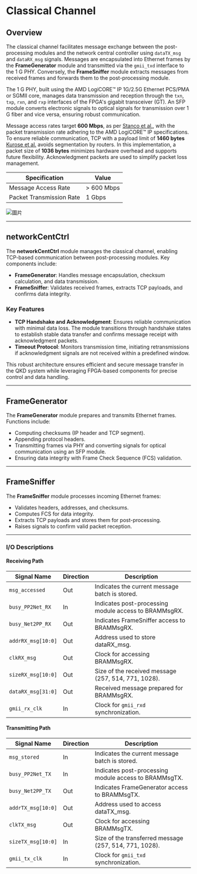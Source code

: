 # Classical Channel

## Overview
The classical channel facilitates message exchange between the post-processing modules and the network central controller using `dataTX_msg` and `dataRX_msg` signals. Messages are encapsulated into Ethernet frames by the **FrameGenerator** module and transmitted via the `gmii_txd` interface to the 1 G PHY. Conversely, the **FrameSniffer** module extracts messages from received frames and forwards them to the post-processing module.

The 1 G PHY, built using the AMD LogiCORE™ IP 1G/2.5G Ethernet PCS/PMA or SGMII core, manages data transmission and reception through the `txn`, `txp`, `rxn`, and `rxp` interfaces of the FPGA's gigabit transceiver (GT). An SFP module converts electronic signals to optical signals for transmission over 1 G fiber and vice versa, ensuring robust communication.

Message access rates target **600 Mbps**, as per [Stanco et al.](#), with the packet transmission rate adhering to the AMD LogiCORE™ IP specifications. To ensure reliable communication, TCP with a payload limit of **1460 bytes** [Kurose et al.](#) avoids segmentation by routers. In this implementation, a packet size of **1036 bytes** minimizes hardware overhead and supports future flexibility. Acknowledgment packets are used to simplify packet loss management.

| Specification             | Value        |
|---------------------------|--------------|
| Message Access Rate       | > 600 Mbps  |
| Packet Transmission Rate  | 1 Gbps       |

![圖片](https://github.com/user-attachments/assets/d43a12ab-8c2f-40aa-a3fd-e1ed0637728a)


---

## networkCentCtrl
The **networkCentCtrl** module manages the classical channel, enabling TCP-based communication between post-processing modules. Key components include:

- **FrameGenerator**: Handles message encapsulation, checksum calculation, and data transmission.
- **FrameSniffer**: Validates received frames, extracts TCP payloads, and confirms data integrity.

### Key Features
- **TCP Handshake and Acknowledgment**: Ensures reliable communication with minimal data loss. The module transitions through handshake states to establish stable data transfer and confirms message receipt with acknowledgment packets.
- **Timeout Protocol**: Monitors transmission time, initiating retransmissions if acknowledgment signals are not received within a predefined window.

This robust architecture ensures efficient and secure message transfer in the QKD system while leveraging FPGA-based components for precise control and data handling.

---

## FrameGenerator
The **FrameGenerator** module prepares and transmits Ethernet frames. Functions include:

- Computing checksums (IP header and TCP segment).
- Appending protocol headers.
- Transmitting frames via PHY and converting signals for optical communication using an SFP module.
- Ensuring data integrity with Frame Check Sequence (FCS) validation.

---

## FrameSniffer
The **FrameSniffer** module processes incoming Ethernet frames:

- Validates headers, addresses, and checksums.
- Computes FCS for data integrity.
- Extracts TCP payloads and stores them for post-processing.
- Raises signals to confirm valid packet reception.

---

### I/O Descriptions
#### Receiving Path
| Signal Name         | Direction | Description                                   |
|---------------------|-----------|-----------------------------------------------|
| `msg_accessed`      | Out       | Indicates the current message batch is stored.|
| `busy_PP2Net_RX`    | In        | Indicates post-processing module access to BRAMMsgRX. |
| `busy_Net2PP_RX`    | Out       | Indicates FrameSniffer access to BRAMMsgRX.   |
| `addrRX_msg[10:0]`  | Out       | Address used to store dataRX_msg.            |
| `clkRX_msg`         | Out       | Clock for accessing BRAMMsgRX.               |
| `sizeRX_msg[10:0]`  | Out       | Size of the received message (257, 514, 771, 1028). |
| `dataRX_msg[31:0]`  | Out       | Received message prepared for BRAMMsgRX.     |
| `gmii_rx_clk`       | In        | Clock for `gmii_rxd` synchronization.        |

#### Transmitting Path
| Signal Name         | Direction | Description                                   |
|---------------------|-----------|-----------------------------------------------|
| `msg_stored`        | In        | Indicates the current message batch is stored.|
| `busy_PP2Net_TX`    | In        | Indicates post-processing module access to BRAMMsgTX. |
| `busy_Net2PP_TX`    | Out       | Indicates FrameGenerator access to BRAMMsgTX. |
| `addrTX_msg[10:0]`  | Out       | Address used to access dataTX_msg.           |
| `clkTX_msg`         | Out       | Clock for accessing BRAMMsgTX.               |
| `sizeTX_msg[10:0]`  | In        | Size of the transferred message (257, 514, 771, 1028). |
| `gmii_tx_clk`       | In        | Clock for `gmii_txd` synchronization.        |
